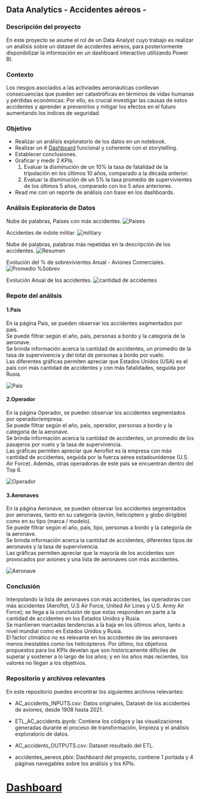 ## Data Analytics - Accidentes aéreos - 

### Descripción del proyecto

En este proyecto se asume el rol de un Data Analyst cuyo trabajo es realizar un análisis sobre un dataset de accidentes aéreos, para posteriormente disponibilizar la información en un dashboard interactivo utilizando Power BI.

### Contexto

Los riesgos asociados a las activiades aeronáuticas conllevan consecuencias que pueden ser catastróficas en términos de vidas humanas y pérdidas económicas. Por ello, es crucial investigar las causas de estos accidentes y aprender a prevenirlos y mitigar los efectos en el futuro aumentando los indices de seguridad.

### Objetivo

- Realizar un análisis exploratorio de los datos en un notebook.
- Realizar un # [Dashboard](https://app.powerbi.com/view?r=eyJrIjoiYTNjZWVjNzEtNzg2Zi00YTFkLWI4NmMtM2ViMjc3NjZhOWViIiwidCI6ImRmODY3OWNkLWE4MGUtNDVkOC05OWFjLWM4M2VkN2ZmOTVhMCJ9&pageName=ReportSection15723a553e111322fc88)
 funcional y coherente con el storytelling.
- Establecer conclusiones.
- Graficar y medir 2 KPIs.
  1. Evaluar la disminución de un 10% la tasa de fatalidad de la tripulación en los últimos 10 años, comparado a la década anterior.
  2. Evaluar la disminución de un 5% la tasa promedio de supervivientes de los últimos 5 años, comparado con los 5 años anteriores.
- Read me con un reporte de análisis con base en los dashboards.

### Análisis Exploratorio de Datos

Nube de palabras, Paises con más accidentes.
![Paises](https://github.com/Rodzxc/P2_Data_Analytics/assets/133074545/4d58facf-7fa4-4fe6-b927-d3330b0d116c)

Accidentes de indole militar.
![military](https://github.com/Rodzxc/P2_Data_Analytics/assets/133074545/5bc5d507-e64a-48c2-b9bb-d3bd1b3bd26f)

Nube de palabras, palabras más repetidas en la descripción de los accidentes.
![Resumen](https://github.com/Rodzxc/P2_Data_Analytics/assets/133074545/ba24a433-c590-4048-b160-872ff9e16e8b)

Evolución del % de sobrevivientes Anual - Aviones Comerciales.
![Promedio %Sobrev](https://github.com/Rodzxc/P2_Data_Analytics/assets/133074545/0e553d17-6e7d-4d36-addf-06a7712bc1e8)

Evolución Anual de los accidentes.
![cantidad de accidentes](https://github.com/Rodzxc/P2_Data_Analytics/assets/133074545/c75fe17e-66e2-47d4-86be-d475d66a722e)

### Repote del análisis 
#### 1.País

En la página País, se pueden observar los accidentes segmentados por país.<br>
Se puede filtrar según el año, país, personas a bordo y la categoría de la aeronave.<br>
Se brinda información acerca la cantidad de accidentes, un promedio de la tasa de supervivencia y del total de personas a bordo por vuelo.<br>
Las diferentes gráficas permiten apreciar que Estados Unidos (USA) es el país con más cantidad de accidentes y con más fatalidades, seguida por Rusia.

![Pais](https://github.com/Rodzxc/P2_Data_Analytics/assets/133074545/2f5c5000-6cdb-4eea-9e8f-593debb2127b)

#### 2.Operador

En la página Operador, se pueden observar los accidentes segmentados por operador/empresa.<br>
Se puede filtrar según el año, país, operador, personas a bordo y la categoría de la aeronave.<br>
Se brinda información acerca la cantidad de accidentes, un promedio de los pasajeros por vuelo y la tasa de supervivencia.<br>
Las gráficas permiten apreciar que Aeroflot es la empresa con más cantidad de accidentes, seguida por la fuerza aérea estadounidense (U.S. Air Force). Ademàs, otras operadoras de este paìs se encuentran dentro del Top 6. 

![Operador](https://github.com/Rodzxc/P2_Data_Analytics/assets/133074545/b84172f9-7c8d-480a-a601-92604765c9c1)

#### 3.Aeronaves

En la página Aeronave, se pueden observar los accidentes segmentados por aeronaves, tanto en su categoría (avión, helicòptero y globo dirigible) como en su tipo (marca / modelo).<br>
Se puede filtrar según el año, país, tipo, personas a bordo y la categoría de la aeronave.<br>
Se brinda información acerca la cantidad de accidentes, diferentes tipos de aeronaves y la tasa de supervivencia.<br>
Las gráficas permiten apreciar que la mayoría de los accidentes son provocados por aviones y una lista de aeronaves con más accidentes.

![Aeronave](https://github.com/Rodzxc/P2_Data_Analytics/assets/133074545/a8a89d55-cedb-4137-b640-54a2616e0098)

### Conclusión
Interpolando la lista de aeronaves con más accidentes, las operadoras con más accidentes (Aeroflot,  U.S Air Force, United Air Lines y U.S. Army Air Force); se llega a la conclusión de que estas responden en parte a la cantidad de accidentes en los Estados Unidos y Rusia.<br>
Se mantienen marcadas tendencias a la baja en los últimos años, tanto a nivel mundial como en Estados Unidos y Rusia.<br>
El factor climático no es relevante en los accidentes de las aeronaves menos inestables como los helicópteros. 
Por último, los objetivos propuestos para los KPIs develan que son históricamente difíciles de superar y sostener a lo largo de los años; y en los años más recientes, los valores no llegan a los objetivos.


### Repositorio y archivos relevantes

En este repositorio puedes encontrar los siguientes archivos relevantes:

- AC_accidents_INPUTS.csv: Datos originales, Dataset de los accidentes de aviones, desde 1908 hasta 2021.

- ETL_AC_accidents.ipynb: Contiene los códigos y las visualizaciones generadas durante el proceso de transformación, limpieza y el análisis exploratorio de datos.

- AC_accidents_OUTPUTS.csv: Dataset resultado del ETL.

- accidentes_aereos.pbix: Dashboard del proyecto, contiene 1 portada y 4 páginas navegables sobre los análisis y los KPIs.

# [Dashboard](https://app.powerbi.com/view?r=eyJrIjoiYTNjZWVjNzEtNzg2Zi00YTFkLWI4NmMtM2ViMjc3NjZhOWViIiwidCI6ImRmODY3OWNkLWE4MGUtNDVkOC05OWFjLWM4M2VkN2ZmOTVhMCJ9&pageName=ReportSection15723a553e111322fc88)
